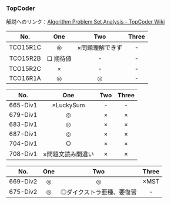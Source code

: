 ### TopCoder

解説へのリンク：[Algorithm Problem Set Analysis - TopCoder Wiki](http://apps.topcoder.com/wiki/display/tc/Algorithm+Problem+Set+Analysis)

| No. |One|Two|Three|
|:---:|:-:|:-:|:-:|
| TCO15R1C |◎|×問題理解できず|-|
| TCO15R2B |□ 期待値|-|-|
| TCO15R2C |×|-|-|
| TCO16R1A |◎|◎|-|

| No. |One|Two|Three|
|:---:|:-:|:-:|:-:|
| 665-Div1 |×LuckySum|-|-|
| 679-Div1 |◎|×|×|
| 683-Div1 |◎|×|×|
| 687-Div1 |◎|×|×|
| 704-Div1 |○|×|×|
| 708-Div1 |×問題文読み間違い|×|×|

| No. |One|Two|Three|
|:---:|:-:|:-:|:-:|
| 669-Div2 |◎|◎|×MST|
| 675-Div2 |◎|◎ダイクストラ亜種、要復習|-|
